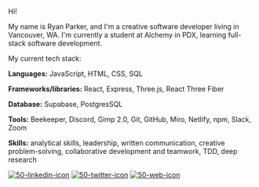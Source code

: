Hi! 

My name is Ryan Parker, and I'm a creative software developer living in Vancouver, WA.
I'm currently a student at Alchemy in PDX, learning full-stack software development.

My current tech stack:

**Languages:** JavaScript, HTML, CSS, SQL

**Frameworks/libraries:** React, Express, Three.js, React Three Fiber

**Database:** Supabase, PostgresSQL

**Tools:** Beekeeper, Discord, Gimp 2.0, Git, GitHub, Miro, Netlify, npm, Slack, Zoom

**Skills:** analytical skills, leadership, written communication, creative problem-solving, collaborative development and teamwork, TDD, deep research

[![50-linkedin-icon](https://user-images.githubusercontent.com/107072854/200045276-6498a754-1d2a-441a-bb2b-267a6425f8f2.png)][1]
    [![50-twitter-icon](https://user-images.githubusercontent.com/107072854/200045261-4627ac9f-85a8-42be-9cc0-2deed73f6978.png)][2]
        [![50-web-icon](https://user-images.githubusercontent.com/107072854/200045248-b06f2485-cf4a-4fe1-9d71-a576e21543cc.png)][3]

[1]: https://linkedin.com/in/ryanparkerdev
[2]: https://twitter.com/ryanparkerdev
[3]: https://ryanparker.io

<!--START_SECTION:waka-->
<!--END_SECTION:waka-->
